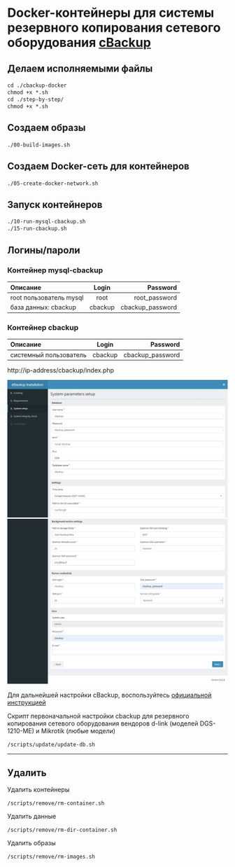 # Docker-контейнеры для системы резервного копирования сетевого оборудования [cBackup](https://cbackup.me/ru/)

## Делаем исполняемыми файлы

    cd ./cbackup-docker
    chmod +x *.sh
    cd ./step-by-step/
    chmod +x *.sh

## Создаем образы

    ./00-build-images.sh

## Создаем Docker-сеть для контейнеров

    ./05-create-docker-network.sh

## Запуск контейнеров

    ./10-run-mysql-cbackup.sh
    ./15-run-cbackup.sh

## Логины/пароли

### Контейнер mysql-cbackup

| Описание                  | Login   |         Password |
|:------------------------- |:-------:| ----------------:|
| root пользователь mysql   | root    |  root_password   |
| база данных: cbackup      | cbackup | cbackup_password |

### Контейнер cbackup

| Описание               | Login      | Password           |
|:---------------------- |:----------:| ------------------:|
| системный пользователь | cbackup    |  cbackup_password  |

http://ip-address/cbackup/index.php

<img src='./pictures/System-param-setup1.jpg' width='900'>
<img src='./pictures/System-param-setup2.jpg' width='900'>

Для дальнейшей настройки cBackup, воспользуйтесь [официальной инструкцией](https://cbackup.readthedocs.io/en/latest/getting-started/initial-setup/)

Скрипт первоначальной настройки cbackup для резервного копирования сетевого оборудования вендоров d-link (моделей DGS-1210-ME) и Mikrotik (любые модели)

    /scripts/update/update-db.sh
___

## Удалить

Удалить контейнеры

    /scripts/remove/rm-container.sh

Удалить данные

    /scripts/remove/rm-dir-container.sh

Удалить образы

    /scripts/remove/rm-images.sh
